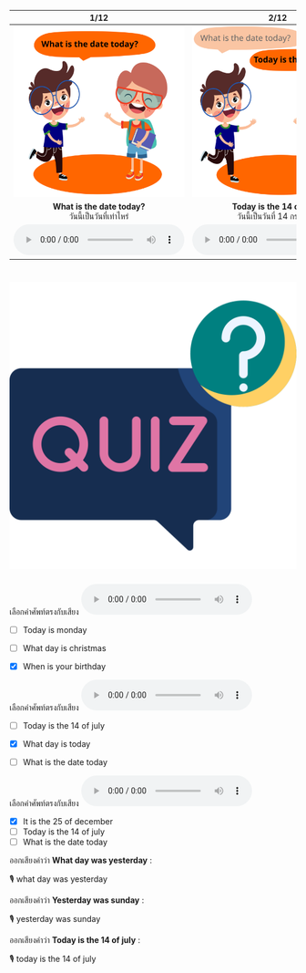 <div class="carrousel">


|1/12|2/12|3/12|4/12|5/12|6/12|7/12|8/12|9/12|10/12|11/12|12/12|
| :----: | :----: | :----: | :----: | :----: | :----: | :----: | :----: | :----: | :----: | :----: | :----: |
|![](/media/img/Asking&#x20;for&#x20;days__What&#x20;is&#x20;the&#x20;date&#x20;today.svg)|![](/media/img/Asking&#x20;for&#x20;days__Today&#x20;is&#x20;the&#x20;14&#x20;of&#x20;July.svg)|![](/media/img/Asking&#x20;for&#x20;days__What&#x20;day&#x20;is&#x20;today.svg)|![](/media/img/Asking&#x20;for&#x20;days__Today&#x20;is&#x20;Monday.svg)|![](/media/img/Asking&#x20;for&#x20;days__What&#x20;day&#x20;is&#x20;tomorrow.svg)|![](/media/img/Asking&#x20;for&#x20;days__Tomorrow&#x20;is&#x20;Tuesday.svg)|![](/media/img/Asking&#x20;for&#x20;days__What&#x20;day&#x20;was&#x20;yesterday.svg)|![](/media/img/Asking&#x20;for&#x20;days__Yesterday&#x20;was&#x20;Sunday.svg)|![](/media/img/Asking&#x20;for&#x20;days__When&#x20;is&#x20;your&#x20;Birthday.svg)|![](/media/img/Asking&#x20;for&#x20;days__My&#x20;birthday&#x20;is&#x20;on&#x20;February.svg)|![](/media/img/Asking&#x20;for&#x20;days__What&#x20;day&#x20;is&#x20;Christmas.svg)|![](/media/img/Asking&#x20;for&#x20;days__It&#x20;is&#x20;the&#x20;25&#x20;of&#x20;December.svg)|
|**What is the date today?**<br>วันนี้เป็นวันที่เท่าไหร่|**Today is the 14 of July.**<br>วันนี้เป็นวันที่ 14 กรกฎาคม|**What day is today?**<br>วันนี้เป็นวันอะไร|**Today is Monday.**<br>วันนี้เป็นวันจันทร์|**What day is tomorrow?**<br>พรุ่งนี้เป็นวันอะไร|**Tomorrow is Tuesday.**<br>พรุ่งนี้วันอังคาร|**What day was yesterday?**<br>เมื่อวานนี้เป็นวันอะไร|**Yesterday was Sunday.**<br>เมื่อวานเป็นวันอาทิตย์|**When is your Birthday?**<br>วันเกิดของคุณคือวันที่เท่าไหร่|**My birthday is on February.**<br>14 2013|**What day is Christmas?**<br>วันคริสมาสคือวันอะไร|**It is the 25 of December.**<br>วันที่ 25 ธันวาคม|
|![](/media/audio/What&#x20;is&#x20;the&#x20;date&#x20;today.mp3)|![](/media/audio/Today&#x20;is&#x20;the&#x20;14&#x20;of&#x20;July.mp3)|![](/media/audio/What&#x20;day&#x20;is&#x20;today.mp3)|![](/media/audio/Today&#x20;is&#x20;Monday.mp3)|![](/media/audio/What&#x20;day&#x20;is&#x20;tomorrow.mp3)|![](/media/audio/Tomorrow&#x20;is&#x20;Tuesday.mp3)|![](/media/audio/What&#x20;day&#x20;was&#x20;yesterday.mp3)|![](/media/audio/Yesterday&#x20;was&#x20;Sunday.mp3)|![](/media/audio/When&#x20;is&#x20;your&#x20;Birthday.mp3)|![](/media/audio/My&#x20;birthday&#x20;is&#x20;on&#x20;February.mp3)|![](/media/audio/What&#x20;day&#x20;is&#x20;Christmas.mp3)|![](/media/audio/It&#x20;is&#x20;the&#x20;25&#x20;of&#x20;December.mp3)|

</div>



# ![icon](/media/icons/quiz.svg) 


เลือกคำศัพท์ตรงกับเสียง ![](/media/audio/When&#x20;is&#x20;your&#x20;Birthday.mp3) 
 - [ ] Today is monday
 - [ ] What day is christmas
 - [x] When is your birthday


เลือกคำศัพท์ตรงกับเสียง ![](/media/audio/What&#x20;day&#x20;is&#x20;today.mp3) 
 - [ ] Today is the 14 of july
 - [x] What day is today
 - [ ] What is the date today


เลือกคำศัพท์ตรงกับเสียง ![](/media/audio/It&#x20;is&#x20;the&#x20;25&#x20;of&#x20;December.mp3) 
 - [x] It is the 25 of december
 - [ ] Today is the 14 of july
 - [ ] What is the date today

ออกเสียงคำว่า **What day was yesterday** :

🎙️ what day was yesterday

ออกเสียงคำว่า **Yesterday was sunday** :

🎙️ yesterday was sunday

ออกเสียงคำว่า **Today is the 14 of july** :

🎙️ today is the 14 of july


